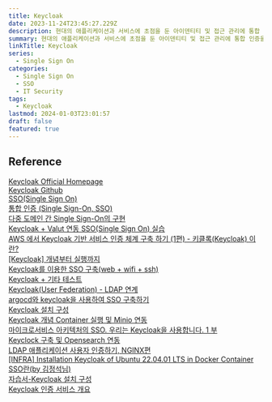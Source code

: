 ```yaml
---
title: Keycloak
date: 2023-11-24T23:45:27.229Z
description: 현대의 애플리케이션과 서비스에 초점을 둔 아이덴티티 및 접근 관리에 통합 인증을 허용하는 오픈 소스 소프트웨어 제품
summary: 현대의 애플리케이션과 서비스에 초점을 둔 아이덴티티 및 접근 관리에 통합 인증을 허용하는 오픈 소스 소프트웨어 제품
linkTitle: Keycloak
series:
  - Single Sign On
categories:
  - Single Sign On
  - SSO
  - IT Security
tags:
  - Keycloak
lastmod: 2024-01-03T23:01:57
draft: false
featured: true
---
```


## Reference

[Keycloak Official Homepage](https://www.keycloak.org/)  
[Keycloak Github](https://github.com/keycloak/keycloak)  
[SSO(Single Sign On)](https://junhyunny.github.io/information/security/single-sign-on/)  
[통합 인증 (Single Sign-On, SSO)](https://help.adjust.com/ko/article/sso)  
[다중 도메인 간 Single Sign-On의 구현](https://medium.com/@lifthus531/%EB%8B%A4%EC%A4%91-%EB%8F%84%EB%A9%94%EC%9D%B8-%EA%B0%84-single-sign-on%EC%9D%98-%EA%B5%AC%ED%98%84-7c3e4a0a2bea)  
[Keycloak + Valut 연동 SSO(Single Sign On) 실습](https://wlsdn3004.tistory.com/13)  
[AWS 에서 Keycloak 기반 서비스 인증 체계 구축 하기 (1편) - 키클록(Keycloak) 이란?](https://devocean.sk.com/experts/techBoardDetail.do?ID=165131&boardType=experts&page=&searchData=&subIndex=&idList=)  
[[Keycloak] 개념부터 실행까지](https://velog.io/@juhyeon1114/keycloak-%EA%B0%9C%EB%85%90%EB%B6%80%ED%84%B0-%EC%8B%A4%ED%96%89%EA%B9%8C%EC%A7%80)  
[Keycloak를 이용한 SSO 구축(web + wifi + ssh)](https://tech.socarcorp.kr/security/2019/07/31/keycloak-sso.html)  
[Keycloak + 기타 테스트](https://github.com/hsw0/test-keycloak)  
[Keycloak(User Federation) - LDAP 연계](https://hs-note.tistory.com/23)  
[argocd와 keycloak을 사용하여 SSO 구축하기](https://kmaster.tistory.com/77)  
[Keycloak 설치 구성](https://tommypagy.tistory.com/441)  
[Keycloak 개념 Container 실행 및 Minio 연동](https://jeongchul.tistory.com/709)  
[마이크로서비스 아키텍처의 SSO. 우리는 Keycloak을 사용합니다. 1 부](https://prohoster.info/ko/blog/sso-na-mikroservisnoj-arhitekture-ispolzuem-keycloak-chast-%E2%84%961)  
[Keyclock 구축 및 Opensearch 연동](https://velog.io/@ziggy/Keyclock-%EA%B5%AC%EC%B6%95-%EB%B0%8F-Opensearch-%EC%97%B0%EB%8F%99)  
[LDAP 애플리케이션 사용자 인증하기, NGINX편](https://nginxstore.com/blog/nginx/ldap-%EC%95%A0%ED%94%8C%EB%A6%AC%EC%BC%80%EC%9D%B4%EC%85%98-%EC%82%AC%EC%9A%A9%EC%9E%90-%EC%9D%B8%EC%A6%9D%ED%95%98%EA%B8%B0-nginx%ED%8E%B8/)  
[[INFRA] Installation Keycloak of Ubuntu 22.04.01 LTS in Docker Container](https://junyharang.tistory.com/376)  
[SSO란(by 김정석님)](https://medium.com/twolinecode/sso%EB%9E%80-by-%EA%B9%80%EC%A0%95%EC%84%9D%EB%8B%98-62b5cc0da90d)  
[자습서-Keycloak 설치 구성](https://nginxstore.com/blog/keycloak/%EC%9E%90%EC%8A%B5%EC%84%9C-keycloak-%EC%84%A4%EC%B9%98-%EA%B5%AC%EC%84%B1/)  
[Keycloak 인증 서비스 개요](https://nginxstore.com/blog/keycloak/keycloak-%ec%9d%b8%ec%a6%9d-%ec%84%9c%eb%b9%84%ec%8a%a4-%ea%b0%9c%ec%9a%94/)
